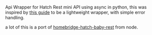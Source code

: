 Api Wrapper for Hatch Rest mini API using async in python, this was inspired by [this guide](https://developers.home-assistant.io/docs/api_lib_index) to be a lightweight wrapper, with simple error handling.

a lot of this is a port of [homebridge-hatch-baby-rest](https://github.com/dgreif/homebridge-hatch-baby-rest) from node.

